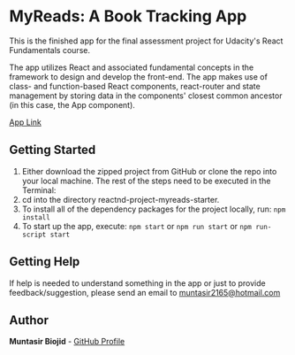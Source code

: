 # MyReads: A Book Tracking App

This is the finished app for the final assessment project for Udacity's React Fundamentals course.

The app utilizes React and associated fundamental concepts in the framework to design and develop the front-end. The app makes use of class- and function-based React components, react-router and state management by storing data in the components' closest common ancestor (in this case, the App component).

[App Link](https://muntasir2165.github.io/reactnd-project-myreads-starter/)

## Getting Started

1. Either download the zipped project from GitHub or clone the repo into your local machine.
   The rest of the steps need to be executed in the Terminal:
2. cd into the directory reactnd-project-myreads-starter.
3. To install all of the dependency packages for the project locally, run: `npm install`
4. To start up the app, execute: `npm start` or `npm run start` or `npm run-script start`

## Getting Help

If help is needed to understand something in the app or just to provide feedback/suggestion, please send an email to muntasir2165@hotmail.com

## Author

**Muntasir Biojid** - [GitHub Profile](https://github.com/muntasir2165)
